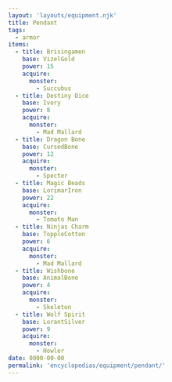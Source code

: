 ```yaml
---
layout: 'layouts/equipment.njk'
title: Pendant
tags:
  - armor
items:
  - title: Brisingamen
    base: VizelGold
    power: 15
    acquire:
      monster:
        - Succubus
  - title: Destiny Dice
    base: Ivory
    power: 8
    acquire:
      monster:
        - Mad Mallard
  - title: Dragon Bone
    base: CursedBone
    power: 12
    acquire:
      monster:
        - Specter
  - title: Magic Beads
    base: LorimarIron
    power: 22
    acquire:
      monster:
        - Tomato Man
  - title: Ninjas Charm
    base: ToppleCotton
    power: 6
    acquire:
      monster:
        - Mad Mallard
  - title: Wishbone
    base: AnimalBone
    power: 4
    acquire:
      monster:
        - Skeleton
  - title: Wolf Spirit
    base: LorantSilver
    power: 9
    acquire:
      monster:
        - Howler
date: 0000-00-00
permalink: 'encyclopedias/equipment/pendant/'
---
```

